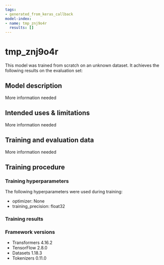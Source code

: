 ```yaml
---
tags:
- generated_from_keras_callback
model-index:
- name: tmp_znj9o4r
  results: []
---
```


<!-- This model card has been generated automatically according to the information Keras had access to. You should
probably proofread and complete it, then remove this comment. -->

# tmp_znj9o4r

This model was trained from scratch on an unknown dataset.
It achieves the following results on the evaluation set:


## Model description

More information needed

## Intended uses & limitations

More information needed

## Training and evaluation data

More information needed

## Training procedure

### Training hyperparameters

The following hyperparameters were used during training:
- optimizer: None
- training_precision: float32

### Training results



### Framework versions

- Transformers 4.16.2
- TensorFlow 2.8.0
- Datasets 1.18.3
- Tokenizers 0.11.0
